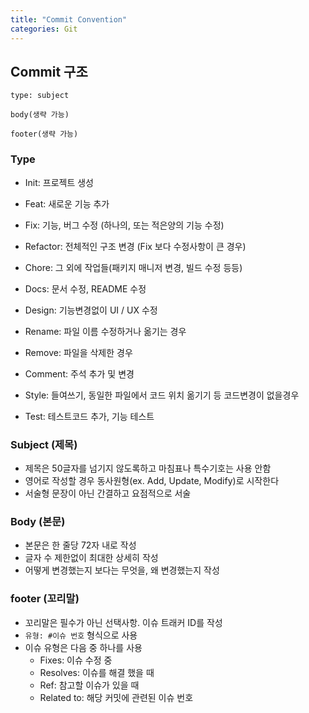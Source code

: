 ```yaml
---
title: "Commit Convention"
categories: Git
---
```


## Commit 구조
```
type: subject

body(생략 가능)

footer(생략 가능)
```

### Type
- Init: 프로젝트 생성
- Feat: 새로운 기능 추가
- Fix: 기능, 버그 수정 (하나의, 또는 적은양의 기능 수정)
- Refactor: 전체적인 구조 변경 (Fix 보다 수정사항이 큰 경우)
- Chore: 그 외에 작업들(패키지 매니저 변경, 빌드 수정 등등)


- Docs: 문서 수정, README 수정
- Design: 기능변경없이 UI / UX 수정
- Rename: 파일 이름 수정하거나 옮기는 경우
- Remove: 파일을 삭제한 경우
- Comment: 주석 추가 및 변경
- Style: 들여쓰기, 동일한 파일에서 코드 위치 옮기기 등 코드변경이 없을경우
- Test: 테스트코드 추가, 기능 테스트

### Subject (제목)
- 제목은 50글자를 넘기지 않도록하고 마침표나 특수기호는 사용 안함
- 영어로 작성할 경우 동사원형(ex. Add, Update, Modify)로 시작한다
- 서술형 문장이 아닌 간결하고 요점적으로 서술

### Body (본문)
- 본문은 한 줄당 72자 내로 작성
- 글자 수 제한없이 최대한 상세히 작성
- 어떻게 변경했는지 보다는 무엇을, 왜 변경했는지 작성

### footer (꼬리말)
- 꼬리말은 필수가 아닌 선택사항. 이슈 트래커 ID를 작성
- `유형: #이슈 번호` 형식으로 사용
- 이슈 유형은 다음 중 하나를 사용
    - Fixes: 이슈 수정 중
    - Resolves: 이슈를 해결 했을 때
    - Ref: 참고할 이슈가 있을 때
    - Related to: 해당 커밋에 관련된 이슈 번호
